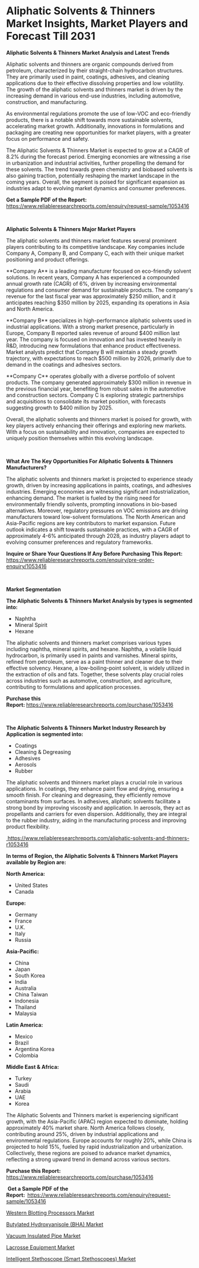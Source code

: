 <p><h1>Aliphatic Solvents & Thinners Market Insights, Market Players and Forecast Till 2031</h1></p><p><strong>Aliphatic Solvents & Thinners Market Analysis and Latest Trends</strong></p>
<p><p>Aliphatic solvents and thinners are organic compounds derived from petroleum, characterized by their straight-chain hydrocarbon structures. They are primarily used in paint, coatings, adhesives, and cleaning applications due to their effective dissolving properties and low volatility. The growth of the aliphatic solvents and thinners market is driven by the increasing demand in various end-use industries, including automotive, construction, and manufacturing. </p><p>As environmental regulations promote the use of low-VOC and eco-friendly products, there is a notable shift towards more sustainable solvents, accelerating market growth. Additionally, innovations in formulations and packaging are creating new opportunities for market players, with a greater focus on performance and safety.</p><p>The Aliphatic Solvents & Thinners Market is expected to grow at a CAGR of 8.2% during the forecast period. Emerging economies are witnessing a rise in urbanization and industrial activities, further propelling the demand for these solvents. The trend towards green chemistry and biobased solvents is also gaining traction, potentially reshaping the market landscape in the coming years. Overall, the segment is poised for significant expansion as industries adapt to evolving market dynamics and consumer preferences.</p></p>
<p><strong>Get a Sample PDF of the Report:&nbsp;</strong> <a href="https://www.reliableresearchreports.com/enquiry/request-sample/1053416?utm_campaign=115&utm_medium=2&utm_source=Github&utm_content=ia&utm_term=17112024&utm_id=aliphatic-solvents-thinners">https://www.reliableresearchreports.com/enquiry/request-sample/1053416</a></p>
<p>&nbsp;</p>
<p><strong>Aliphatic Solvents & Thinners Major Market Players</strong></p>
<p><p>The aliphatic solvents and thinners market features several prominent players contributing to its competitive landscape. Key companies include Company A, Company B, and Company C, each with their unique market positioning and product offerings.</p><p>**Company A** is a leading manufacturer focused on eco-friendly solvent solutions. In recent years, Company A has experienced a compounded annual growth rate (CAGR) of 6%, driven by increasing environmental regulations and consumer demand for sustainable products. The company's revenue for the last fiscal year was approximately $250 million, and it anticipates reaching $350 million by 2025, expanding its operations in Asia and North America.</p><p>**Company B** specializes in high-performance aliphatic solvents used in industrial applications. With a strong market presence, particularly in Europe, Company B reported sales revenue of around $400 million last year. The company is focused on innovation and has invested heavily in R&D, introducing new formulations that enhance product effectiveness. Market analysts predict that Company B will maintain a steady growth trajectory, with expectations to reach $500 million by 2026, primarily due to demand in the coatings and adhesives sectors.</p><p>**Company C** operates globally with a diverse portfolio of solvent products. The company generated approximately $300 million in revenue in the previous financial year, benefiting from robust sales in the automotive and construction sectors. Company C is exploring strategic partnerships and acquisitions to consolidate its market position, with forecasts suggesting growth to $400 million by 2025.</p><p>Overall, the aliphatic solvents and thinners market is poised for growth, with key players actively enhancing their offerings and exploring new markets. With a focus on sustainability and innovation, companies are expected to uniquely position themselves within this evolving landscape.</p></p>
<p>&nbsp;</p>
<p><strong>What Are The Key Opportunities For Aliphatic Solvents & Thinners Manufacturers?</strong></p>
<p><p>The aliphatic solvents and thinners market is projected to experience steady growth, driven by increasing applications in paints, coatings, and adhesives industries. Emerging economies are witnessing significant industrialization, enhancing demand. The market is fueled by the rising need for environmentally friendly solvents, prompting innovations in bio-based alternatives. Moreover, regulatory pressures on VOC emissions are driving manufacturers toward low-solvent formulations. The North American and Asia-Pacific regions are key contributors to market expansion. Future outlook indicates a shift towards sustainable practices, with a CAGR of approximately 4-6% anticipated through 2028, as industry players adapt to evolving consumer preferences and regulatory frameworks.</p></p>
<p><strong>Inquire or Share Your Questions If Any Before Purchasing This Report:</strong> <a href="https://www.reliableresearchreports.com/enquiry/pre-order-enquiry/1053416?utm_campaign=115&utm_medium=2&utm_source=Github&utm_content=ia&utm_term=17112024&utm_id=aliphatic-solvents-thinners">https://www.reliableresearchreports.com/enquiry/pre-order-enquiry/1053416</a></p>
<p>&nbsp;</p>
<p><strong>Market Segmentation</strong></p>
<p><strong>The Aliphatic Solvents & Thinners Market Analysis by types is segmented into:</strong></p>
<p><ul><li>Naphtha</li><li>Mineral Spirit</li><li>Hexane</li></ul></p>
<p><p>The aliphatic solvents and thinners market comprises various types including naphtha, mineral spirits, and hexane. Naphtha, a volatile liquid hydrocarbon, is primarily used in paints and varnishes. Mineral spirits, refined from petroleum, serve as a paint thinner and cleaner due to their effective solvency. Hexane, a low-boiling-point solvent, is widely utilized in the extraction of oils and fats. Together, these solvents play crucial roles across industries such as automotive, construction, and agriculture, contributing to formulations and application processes.</p></p>
<p><strong>Purchase this Report:&nbsp;</strong><a href="https://www.reliableresearchreports.com/purchase/1053416?utm_campaign=115&utm_medium=2&utm_source=Github&utm_content=ia&utm_term=17112024&utm_id=aliphatic-solvents-thinners">https://www.reliableresearchreports.com/purchase/1053416</a></p>
<p>&nbsp;</p>
<p><strong>The Aliphatic Solvents & Thinners Market Industry Research by Application is segmented into:</strong></p>
<p><ul><li>Coatings</li><li>Cleaning & Degreasing</li><li>Adhesives</li><li>Aerosols</li><li>Rubber</li></ul></p>
<p><p>The aliphatic solvents and thinners market plays a crucial role in various applications. In coatings, they enhance paint flow and drying, ensuring a smooth finish. For cleaning and degreasing, they efficiently remove contaminants from surfaces. In adhesives, aliphatic solvents facilitate a strong bond by improving viscosity and application. In aerosols, they act as propellants and carriers for even dispersion. Additionally, they are integral to the rubber industry, aiding in the manufacturing process and improving product flexibility.</p></p>
<p><a href="https://www.reliableresearchreports.com/aliphatic-solvents-and-thinners-r1053416?utm_campaign=115&utm_medium=2&utm_source=Github&utm_content=ia&utm_term=17112024&utm_id=aliphatic-solvents-thinners">&nbsp;https://www.reliableresearchreports.com/aliphatic-solvents-and-thinners-r1053416</a></p>
<p><strong>In terms of Region, the Aliphatic Solvents & Thinners Market Players available by Region are:</strong></p>
<p>
    <p> <strong> North America: </strong>
        <ul>
            <li>United States</li>
            <li>Canada</li>
        </ul>
        </p> 
    <p> <strong> Europe: </strong>
        <ul>
            <li>Germany</li>
            <li>France</li>
            <li>U.K.</li>
            <li>Italy</li>
            <li>Russia</li>
        </ul>
        </p> 
    <p> <strong> Asia-Pacific: </strong>
        <ul>
            <li>China</li>
            <li>Japan</li>
            <li>South Korea</li>
            <li>India</li>
            <li>Australia</li>
            <li>China Taiwan</li>
            <li>Indonesia</li>
            <li>Thailand</li>
            <li>Malaysia</li>
        </ul>
        </p> 
    <p> <strong> Latin America: </strong>
        <ul>
            <li>Mexico</li>
            <li>Brazil</li>
            <li>Argentina Korea</li>
            <li>Colombia</li>
        </ul>
        </p> 
    <p> <strong> Middle East & Africa: </strong>
        <ul>
            <li>Turkey</li>
            <li>Saudi</li>
            <li>Arabia</li>
            <li>UAE</li>
            <li>Korea</li>
        </ul>
    </p>
    </p>
<p><p>The Aliphatic Solvents and Thinners market is experiencing significant growth, with the Asia-Pacific (APAC) region expected to dominate, holding approximately 40% market share. North America follows closely, contributing around 25%, driven by industrial applications and environmental regulations. Europe accounts for roughly 20%, while China is projected to hold 15%, fueled by rapid industrialization and urbanization. Collectively, these regions are poised to advance market dynamics, reflecting a strong upward trend in demand across various sectors.</p></p>
<p><strong>Purchase this Report: </strong><a href="https://www.reliableresearchreports.com/purchase/1053416?utm_campaign=115&utm_medium=2&utm_source=Github&utm_content=ia&utm_term=17112024&utm_id=aliphatic-solvents-thinners">https://www.reliableresearchreports.com/purchase/1053416</a></p>
<p>&nbsp;<strong>Get a Sample PDF of the Report:&nbsp;&nbsp;</strong><a href="https://www.reliableresearchreports.com/enquiry/request-sample/1053416?utm_campaign=115&utm_medium=2&utm_source=Github&utm_content=ia&utm_term=17112024&utm_id=aliphatic-solvents-thinners">https://www.reliableresearchreports.com/enquiry/request-sample/1053416</a></p>
<p><strong></strong></p>
<p><p><a href="https://www.linkedin.com/pulse/western-blotting-processors-market-navigating-challenges-gxf5c?utm_campaign=115&utm_medium=2&utm_source=Github&utm_content=ia&utm_term=17112024&utm_id=aliphatic-solvents-thinners">Western Blotting Processors Market</a></p><p><a href="https://github.com/ashepherd82/Market-Research-Report-List-6/blob/main/butylated-hydroxyanisole-bha-market.md?utm_campaign=115&utm_medium=2&utm_source=Github&utm_content=ia&utm_term=17112024&utm_id=aliphatic-solvents-thinners">Butylated Hydroxyanisole (BHA) Market</a></p><p><a href="https://issuu.com/reportprime-2/docs/vacuum-insulated-pipe-market-size-2_83e164e38a32e7?utm_campaign=115&utm_medium=2&utm_source=Github&utm_content=ia&utm_term=17112024&utm_id=aliphatic-solvents-thinners">Vacuum Insulated Pipe Market</a></p><p><a href="https://issuu.com/reportprime-2/docs/lacrosse-equipment-market-size-2030_7f6fa3f6027442?utm_campaign=115&utm_medium=2&utm_source=Github&utm_content=ia&utm_term=17112024&utm_id=aliphatic-solvents-thinners">Lacrosse Equipment Market</a></p><p><a href="https://github.com/JakirUddin651/Market-Research-Report-List-1/blob/main/intelligent-stethoscope-smart-stethoscopes-market.md?utm_campaign=115&utm_medium=2&utm_source=Github&utm_content=ia&utm_term=17112024&utm_id=aliphatic-solvents-thinners">Intelligent Stethoscope (Smart Stethoscopes) Market</a></p></p>